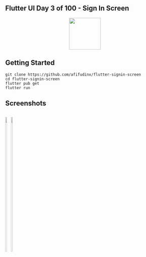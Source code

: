 ## Flutter UI Day 3 of 100 - Sign In Screen
<p align="center">
  <img src="https://avatars.githubusercontent.com/u/94339143?v=4" width=100/>
</p>

## Getting Started

```
git clone https://github.com/afifudinx/flutter-signin-screen
cd flutter-signin-screen
flutter pub get
flutter run
```

## Screenshots
<p style="float: left;">
  <img src="https://github.com/afifudinx/Flutter-Example/tree/main/Old/flutter-signin-screen/blob/main/screenshots/2.png" width="33%"/>
  <img src="https://github.com/afifudinx/Flutter-Example/tree/main/Old/flutter-signin-screen/blob/main/screenshots/1.png" width="33%"/>
</p>
